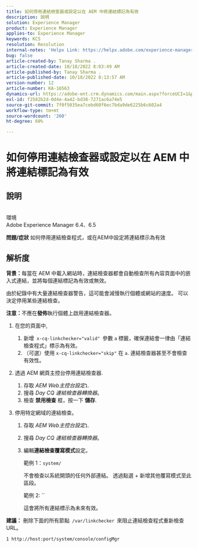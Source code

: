 ```yaml
---
title: 如何停用連結檢查器或設定以在 AEM 中將連結標記為有效
description: 說明
solution: Experience Manager
product: Experience Manager
applies-to: Experience Manager
keywords: KCS
resolution: Resolution
internal-notes: 'Helpx Link: https://helpx.adobe.com/experience-manager/kb/how-to-configure-linkchecker-tomark-alllinks-asvalid.html'
bug: false
article-created-by: Tanay Sharma .
article-created-date: 10/18/2022 8:03:49 AM
article-published-by: Tanay Sharma .
article-published-date: 10/18/2022 8:13:57 AM
version-number: 12
article-number: KA-16563
dynamics-url: https://adobe-ent.crm.dynamics.com/main.aspx?forceUCI=1&pagetype=entityrecord&etn=knowledgearticle&id=25976761-bb4e-ed11-bba2-0022480868ff
exl-id: f2582b2d-0d4e-4a42-bd38-7271ac6a74e5
source-git-commit: 7f0f5035ea7cebd60f6ec7bda9de6225b6c602a4
workflow-type: tm+mt
source-wordcount: '260'
ht-degree: 60%

---
```


# 如何停用連結檢查器或設定以在 AEM 中將連結標記為有效

## 說明

<br>環境<br>
Adobe Experience Manager 6.4、6.5


<b>問題/症狀</b>
如何停用連結檢查程式，或在AEM中設定將連結標示為有效


## 解析度


<b>背景：</b>每當在 AEM 中載入網站時，連結檢查器都會自動檢查所有內容頁面中的嵌入式連結，並將每個連結標記為有效或無效。

由於紀錄中有大量連結檢查器警告，這可能會減慢執行個體或網站的速度。  可以決定停用某些連結檢查。

<b>注意：</b>不應在<b>發佈</b>執行個體上啟用連結檢查器。



1. 在您的頁面中,
   1. 新增` x-cq-linkchecker="valid" `參數 `a` 標籤，確保連結會一律由「連結檢查程式」標示為有效。
   2. （可選）使用 `x-cq-linkchecker="skip"` 在 `a`. 連結檢查器甚至不會檢查有效性。
2. 透過 AEM 網頁主控台停用連結檢查器.
   1. 存取 *AEM Web主控台設定*`1`.
   2. 搜尋 *Day CQ 連結檢查器轉換器*。
   3. 檢查 <b>禁用檢查</b> 框，按一下 <b>儲存</b>.
3. 停用特定網域的連結檢查。

   1. 存取 *AEM Web主控台設定*`1`.
   2. 搜尋 *Day CQ 連結檢查器轉換器*。
   3. 編輯<b>連結檢查覆寫模式</b>設定。



      範例 1：`system/`

      不會檢查以系統開頭的任何外部連結。  透過點選 + 新增其他覆寫模式至此區段。 



      範例 2: ``

      這會將所有連結標示為未來有效。




<b>建議：</b> 刪除下面的所有節點` /var/linkchecker `來阻止連結檢查程式重新檢查URL。

`1 http://host:port/system/console/configMgr`
